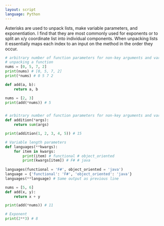 ```yaml
---
layout: script
language: Python
---
```


Asterisks are used to unpack lists, make variable parameters, and exponentiation. I find that they are most commonly used for exponents or to split an x/y coordinate list into individual components. When unpacking lists it essentially maps each index to an input on the method in the order they occur.

```python
# arbitrary number of function parameters for non-key arguments and variable-length argument lists
# unpacking a function
nums = [0, 5, 7, 2]
print(nums) # [0, 5, 7, 2]
print(*nums) # 0 5 7 2

def add(a, b):
    return a, b

nums = [2, 3]
print(add(*nums)) # 5


# arbitrary number of function parameters for non-key arguments and variable-length argument lists
def addition(*args):
    return sum(args)

print(addition(1, 2, 3, 4, 5)) # 15

# Variable length parameters
def languages(**kwargs):
    for item in kwargs:
        print(item) # functional # object_oriented
        print(kwargs[item]) # F# # java
        
languages(functional = 'F#', object_oriented = 'java')
language = {'functional': 'F#', 'object_oriented': 'java'}
languages(**language) # Same output as previous line

nums = [5, 6]
def add(x, y):
    return x + y

print(add(*nums)) # 11

# Exponent
print(2**3) # 8
```